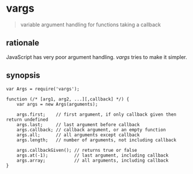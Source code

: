 
vargs
=====

> variable argument handling for functions taking a callback

rationale
----------

JavaScript has very poor argument handling. *vargs* tries to make it simpler.

synopsis
--------

    var Args = require('vargs');

    function (/* [arg1, arg2, ...][,callback] */) {
        var args = new Args(arguments);

        args.first;    // first argument, if only callback given then return undefined
        args.last;     // last argument before callback
        args.callback; // callback argument, or an empty function
        args.all;      // all arguments except callback
        args.length;   // number of arguments, not including callback

        args.callbackGiven(); // returns true or false
        args.at(-1);          // last argument, including callback
        args.array;           // all arguments, including callback
    }

